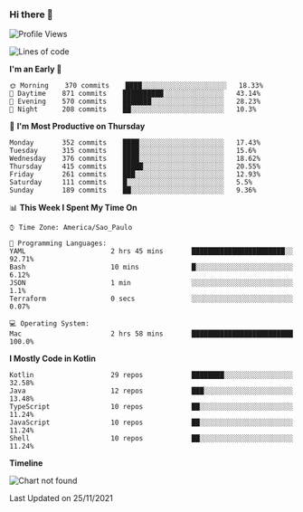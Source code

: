 ### Hi there 👋

<!--
**fernandonogueira/fernandonogueira** is a ✨ _special_ ✨ repository because its `README.md` (this file) appears on your GitHub profile.

Here are some ideas to get you started:

- 🔭 I’m currently working on ...
- 🌱 I’m currently learning ...
- 👯 I’m looking to collaborate on ...
- 🤔 I’m looking for help with ...
- 💬 Ask me about ...
- 📫 How to reach me: ...
- 😄 Pronouns: ...
- ⚡ Fun fact: ...
-->

<!--START_SECTION:waka-->
![Profile Views](http://img.shields.io/badge/Profile%20Views-0-blue)

![Lines of code](https://img.shields.io/badge/From%20Hello%20World%20I%27ve%20Written-457326%20lines%20of%20code-blue)

**I'm an Early 🐤** 

```text
🌞 Morning    370 commits    ████░░░░░░░░░░░░░░░░░░░░░   18.33% 
🌆 Daytime    871 commits    ██████████░░░░░░░░░░░░░░░   43.14% 
🌃 Evening    570 commits    ███████░░░░░░░░░░░░░░░░░░   28.23% 
🌙 Night      208 commits    ██░░░░░░░░░░░░░░░░░░░░░░░   10.3%

```
📅 **I'm Most Productive on Thursday** 

```text
Monday       352 commits    ████░░░░░░░░░░░░░░░░░░░░░   17.43% 
Tuesday      315 commits    ████░░░░░░░░░░░░░░░░░░░░░   15.6% 
Wednesday    376 commits    ████░░░░░░░░░░░░░░░░░░░░░   18.62% 
Thursday     415 commits    █████░░░░░░░░░░░░░░░░░░░░   20.55% 
Friday       261 commits    ███░░░░░░░░░░░░░░░░░░░░░░   12.93% 
Saturday     111 commits    █░░░░░░░░░░░░░░░░░░░░░░░░   5.5% 
Sunday       189 commits    ██░░░░░░░░░░░░░░░░░░░░░░░   9.36%

```


📊 **This Week I Spent My Time On** 

```text
⌚︎ Time Zone: America/Sao_Paulo

💬 Programming Languages: 
YAML                     2 hrs 45 mins       ███████████████████████░░   92.71% 
Bash                     10 mins             █░░░░░░░░░░░░░░░░░░░░░░░░   6.12% 
JSON                     1 min               ░░░░░░░░░░░░░░░░░░░░░░░░░   1.1% 
Terraform                0 secs              ░░░░░░░░░░░░░░░░░░░░░░░░░   0.07%

💻 Operating System: 
Mac                      2 hrs 58 mins       █████████████████████████   100.0%

```

**I Mostly Code in Kotlin** 

```text
Kotlin                   29 repos            ████████░░░░░░░░░░░░░░░░░   32.58% 
Java                     12 repos            ███░░░░░░░░░░░░░░░░░░░░░░   13.48% 
TypeScript               10 repos            ██░░░░░░░░░░░░░░░░░░░░░░░   11.24% 
JavaScript               10 repos            ██░░░░░░░░░░░░░░░░░░░░░░░   11.24% 
Shell                    10 repos            ██░░░░░░░░░░░░░░░░░░░░░░░   11.24%

```


**Timeline**

![Chart not found](https://raw.githubusercontent.com/fernandonogueira/fernandonogueira/master/charts/bar_graph.png) 


 Last Updated on 25/11/2021
<!--END_SECTION:waka-->
